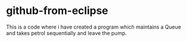 # github-from-eclipse

This is a code where i have created a program which maintains a Queue and takes petrol sequentially and leave the pump.
